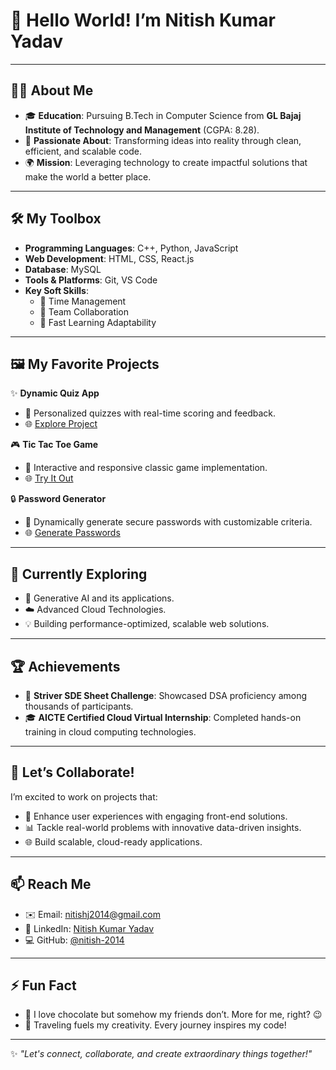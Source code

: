 # 👋 Hello World! I’m Nitish Kumar Yadav

---

## 🧑‍💻 About Me
- 🎓 **Education**: Pursuing B.Tech in Computer Science from **GL Bajaj Institute of Technology and Management** (CGPA: 8.28).
- 🌟 **Passionate About**: Transforming ideas into reality through clean, efficient, and scalable code.
- 🌍 **Mission**: Leveraging technology to create impactful solutions that make the world a better place.

---

## 🛠️ My Toolbox
- **Programming Languages**: C++, Python, JavaScript
- **Web Development**: HTML, CSS, React.js
- **Database**: MySQL
- **Tools & Platforms**: Git, VS Code
- **Key Soft Skills**: 
  - 🚀 Time Management
  - 🤝 Team Collaboration
  - 🧠 Fast Learning Adaptability

---

## 🖼️ My Favorite Projects
✨ **Dynamic Quiz App**  
- 🧠 Personalized quizzes with real-time scoring and feedback.
- 🌐 [Explore Project](https://nitish-2014.github.io/DYNAMIC-QUIZ-APP/)

🎮 **Tic Tac Toe Game**  
- 🎯 Interactive and responsive classic game implementation.  
- 🌐 [Try It Out](https://nitish-2014.github.io/Tic-Tac-Toe-Game/)

🔒 **Password Generator**  
- 🔐 Dynamically generate secure passwords with customizable criteria.
- 🌐 [Generate Passwords](https://nitish-2014.github.io/Password-Generator/)

---

## 🌱 Currently Exploring
- 🚀 Generative AI and its applications.
- ☁️ Advanced Cloud Technologies.
- 💡 Building performance-optimized, scalable web solutions.

---

## 🏆 Achievements
- 🥇 **Striver SDE Sheet Challenge**: Showcased DSA proficiency among thousands of participants.
- 🎓 **AICTE Certified Cloud Virtual Internship**: Completed hands-on training in cloud computing technologies.

---

## 🤝 Let’s Collaborate!
I’m excited to work on projects that:
- 🎨 Enhance user experiences with engaging front-end solutions.
- 📊 Tackle real-world problems with innovative data-driven insights.
- 🌐 Build scalable, cloud-ready applications.

---

## 📫 Reach Me
- ✉️ Email: [nitishj2014@gmail.com](mailto:nitishj2014@gmail.com)  
- 💼 LinkedIn: [Nitish Kumar Yadav](https://www.linkedin.com/in/nitish-yadav-588968263/)  
- 💻 GitHub: [@nitish-2014](https://github.com/nitish-2014)  

---

## ⚡ Fun Fact  
- 🍫 I love chocolate but somehow my friends don’t. More for me, right? 😉  
- 🧳 Traveling fuels my creativity. Every journey inspires my code!  

---

✨ _"Let's connect, collaborate, and create extraordinary things together!"_

